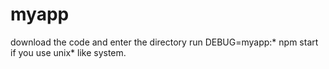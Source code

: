 # myapp
download the code and enter the directory run DEBUG=myapp:* npm start if you use unix* like system.